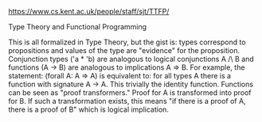 https://www.cs.kent.ac.uk/people/staff/sjt/TTFP/

Type Theory and Functional Programming

This is all formalized in Type Theory, but the gist is: types correspond to propositions and values of the type are "evidence" for the proposition. Conjunction types ('a * 'b) are analogous to logical conjunctions A /\ B and functions (A -> B) are analogous to implications A => B. For example, the statement: (forall A: A => A) is equivalent to: for all types A there is a function with signature A -> A. This trivially the identity function. Functions can be seen as "proof transformers." Proof for A is transformed into proof for B. If such a transformation exists, this means "if there is a proof of A, there is a proof of B" which is logical implication.